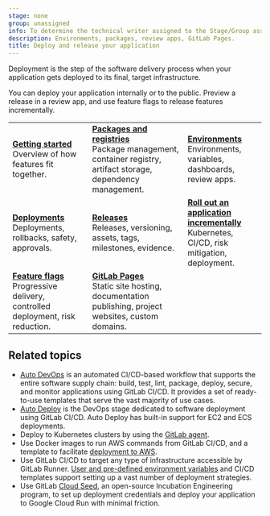 ```yaml
---
stage: none
group: unassigned
info: To determine the technical writer assigned to the Stage/Group associated with this page, see https://handbook.gitlab.com/handbook/product/ux/technical-writing/#assignments
description: Environments, packages, review apps, GitLab Pages.
title: Deploy and release your application
---
```


Deployment is the step of the software delivery process when your
application gets deployed to its final, target infrastructure.

You can deploy your application internally or to the public.
Preview a release in a review app, and use feature flags to
release features incrementally.

| | | |
|--|--|--|
| [**Getting started**](../user/get_started/get_started_deploy_release.md)<br>Overview of how features fit together. | [**Packages and registries**](../user/packages/_index.md)<br>Package management, container registry, artifact storage, dependency management. | [**Environments**](../ci/environments/_index.md)<br>Environments, variables, dashboards, review apps. |
| [**Deployments**](../ci/environments/deployments.md)<br>Deployments, rollbacks, safety, approvals. | [**Releases**](../user/project/releases/_index.md)<br>Releases, versioning, assets, tags, milestones, evidence. | [**Roll out an application incrementally**](../ci/environments/incremental_rollouts.md)<br>Kubernetes, CI/CD, risk mitigation, deployment. |
| [**Feature flags**](../operations/feature_flags.md)<br>Progressive delivery, controlled deployment, risk reduction. | [**GitLab Pages**](../user/project/pages/_index.md)<br>Static site hosting, documentation publishing, project websites, custom domains. | |

## Related topics

- [Auto DevOps](autodevops/_index.md) is an automated CI/CD-based workflow that supports the entire software
  supply chain: build, test, lint, package, deploy, secure, and monitor applications using GitLab CI/CD.
  It provides a set of ready-to-use templates that serve the vast majority of use cases.
- [Auto Deploy](autodevops/stages.md#auto-deploy) is the DevOps stage dedicated to software
  deployment using GitLab CI/CD. Auto Deploy has built-in support for EC2 and ECS deployments.
- Deploy to Kubernetes clusters by using the [GitLab agent](../user/clusters/agent/install/_index.md).
- Use Docker images to run AWS commands from GitLab CI/CD, and a template to
  facilitate [deployment to AWS](../ci/cloud_deployment/_index.md).
- Use GitLab CI/CD to target any type of infrastructure accessible by GitLab Runner.
  [User and pre-defined environment variables](../ci/variables/_index.md) and CI/CD templates
  support setting up a vast number of deployment strategies.
- Use GitLab [Cloud Seed](../cloud_seed/_index.md), an open-source Incubation Engineering program,
  to set up deployment credentials and deploy your application to Google Cloud Run with minimal friction.
